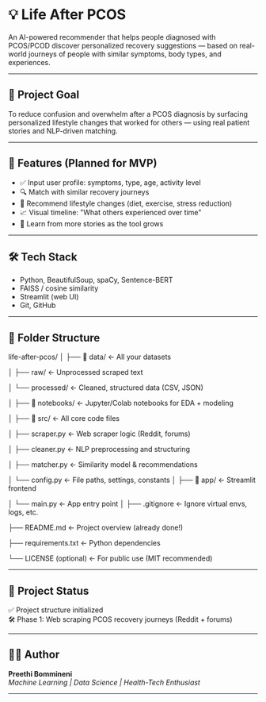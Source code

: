 # 💡 Life After PCOS

An AI-powered recommender that helps people diagnosed with PCOS/PCOD discover personalized recovery suggestions — based on real-world journeys of people with similar symptoms, body types, and experiences.

---

## 🎯 Project Goal
To reduce confusion and overwhelm after a PCOS diagnosis by surfacing personalized lifestyle changes that worked for others — using real patient stories and NLP-driven matching.

---

## 🔧 Features (Planned for MVP)
- ✅ Input user profile: symptoms, type, age, activity level
- 🔍 Match with similar recovery journeys
- 🥗 Recommend lifestyle changes (diet, exercise, stress reduction)
- 📈 Visual timeline: "What others experienced over time"
- 🔄 Learn from more stories as the tool grows

---

## 🛠️ Tech Stack
- Python, BeautifulSoup, spaCy, Sentence-BERT
- FAISS / cosine similarity
- Streamlit (web UI)
- Git, GitHub

---

## 📁 Folder Structure
life-after-pcos/
│
├── 📁 data/               ← All your datasets

│   ├── raw/              ← Unprocessed scraped text

│   └── processed/        ← Cleaned, structured data (CSV, JSON)

│
├── 📁 notebooks/         ← Jupyter/Colab notebooks for EDA + modeling

│
├── 📁 src/               ← All core code files

│   ├── scraper.py        ← Web scraper logic (Reddit, forums)

│   ├── cleaner.py        ← NLP preprocessing and structuring

│   ├── matcher.py        ← Similarity model & recommendations

│   └── config.py         ← File paths, settings, constants
│
├── 📁 app/               ← Streamlit frontend

│   └── main.py           ← App entry point
│
├── .gitignore            ← Ignore virtual envs, logs, etc.

├── README.md             ← Project overview (already done!)

├── requirements.txt      ← Python dependencies

└── LICENSE (optional)    ← For public use (MIT recommended)


---

## 🚀 Project Status
✅ Project structure initialized  
🛠️ Phase 1: Web scraping PCOS recovery journeys (Reddit + forums)  

---

## 🙋‍♀️ Author
**Preethi Bommineni**  
_Machine Learning | Data Science | Health-Tech Enthusiast_

---